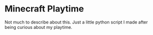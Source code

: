 # Minecraft Playtime
Not much to describe about this.
Just a little python script I made after being curious about my playtime.